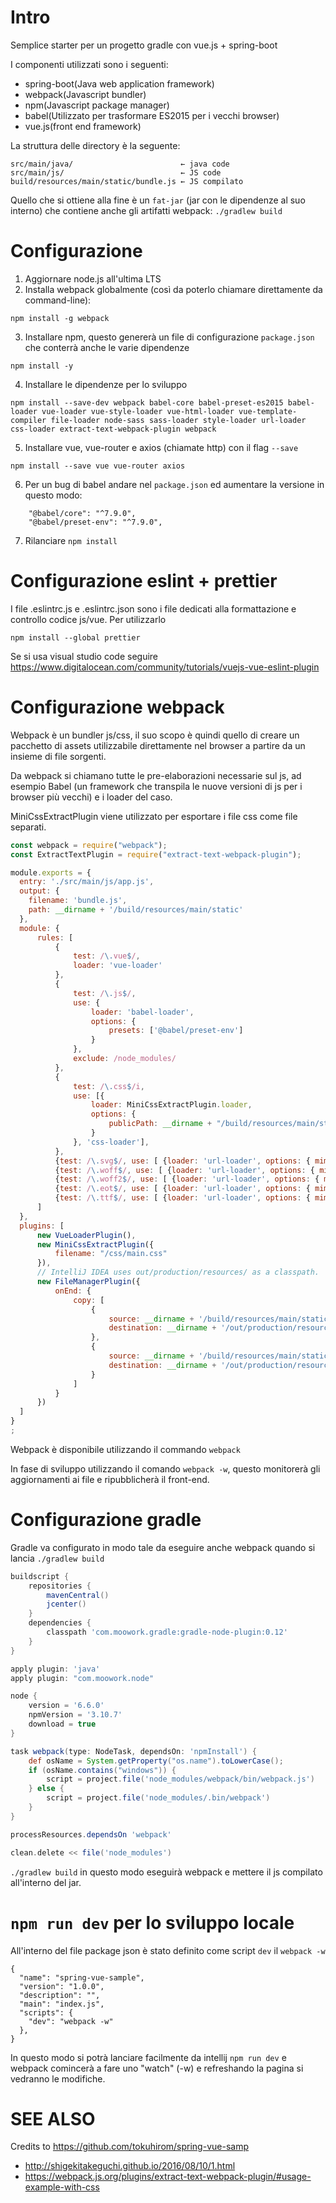 # Intro

Semplice starter per un progetto gradle con vue.js + spring-boot

I componenti utilizzati sono i seguenti:

 * spring-boot(Java web application framework)
 * webpack(Javascript bundler)
 * npm(Javascript package manager)
 * babel(Utilizzato per trasformare ES2015 per i vecchi browser)
 * vue.js(front end framework)

La struttura delle directory è la seguente:

    src/main/java/                        ← java code
    src/main/js/                          ← JS code
    build/resources/main/static/bundle.js ← JS compilato

Quello che si ottiene alla fine è un `fat-jar` (jar con le dipendenze al suo interno) che contiene anche gli artifatti webpack: `./gradlew build`

# Configurazione

1. Aggiornare node.js all'ultima LTS
2. Installa webpack globalmente (così da poterlo chiamare direttamente da command-line):
```shell script
npm install -g webpack
```
3. Installare npm, questo genererà un file di configurazione `package.json` che conterrà anche le varie dipendenze
```shell script
npm install -y
```
4. Installare le dipendenze per lo sviluppo
```shell script
npm install --save-dev webpack babel-core babel-preset-es2015 babel-loader vue-loader vue-style-loader vue-html-loader vue-template-compiler file-loader node-sass sass-loader style-loader url-loader css-loader extract-text-webpack-plugin webpack
```
5. Installare vue, vue-router e axios (chiamate http) con il flag `--save`
```shell script
npm install --save vue vue-router axios
```

6. Per un bug di babel andare nel `package.json` ed aumentare la versione in questo modo:
```
    "@babel/core": "^7.9.0",
    "@babel/preset-env": "^7.9.0",
```
7. Rilanciare `npm install`

# Configurazione eslint + prettier

I file .eslintrc.js e .eslintrc.json sono i file dedicati alla formattazione e controllo codice js/vue. Per utilizzarlo
```
npm install --global prettier
```
Se si usa visual studio code seguire https://www.digitalocean.com/community/tutorials/vuejs-vue-eslint-plugin

# Configurazione webpack

Webpack è un bundler js/css, il suo scopo è quindi quello di creare un pacchetto di assets utilizzabile direttamente nel browser a partire da un insieme di file sorgenti.

Da webpack si chiamano tutte le pre-elaborazioni necessarie sul js, ad esempio Babel (un framework che transpila le nuove versioni di js per i browser più vecchi) e i loader del caso.

MiniCssExtractPlugin viene utilizzato per esportare i file css come file separati.

```javascript
const webpack = require("webpack");
const ExtractTextPlugin = require("extract-text-webpack-plugin");

module.exports = {
  entry: './src/main/js/app.js',
  output: {
    filename: 'bundle.js',
    path: __dirname + '/build/resources/main/static'
  },
  module: {
      rules: [
          {
              test: /\.vue$/,
              loader: 'vue-loader'
          },
          {
              test: /\.js$/,
              use: {
                  loader: 'babel-loader',
                  options: {
                      presets: ['@babel/preset-env']
                  }
              },
              exclude: /node_modules/
          },
          {
              test: /\.css$/i,
              use: [{
                  loader: MiniCssExtractPlugin.loader,
                  options: {
                      publicPath: __dirname + "/build/resources/main/static/css/"
                  }
              }, 'css-loader'],
          },
          {test: /\.svg$/, use: [ {loader: 'url-loader', options: { mimetype: 'image/svg+xml' }} ]},
          {test: /\.woff$/, use: [ {loader: 'url-loader', options: { mimetype: 'application/font-woff' }} ]},
          {test: /\.woff2$/, use: [ {loader: 'url-loader', options: { mimetype: 'application/font-woff' }} ]},
          {test: /\.eot$/, use: [ {loader: 'url-loader', options: { mimetype: 'application/font-woff' }} ]},
          {test: /\.ttf$/, use: [ {loader: 'url-loader', options: { mimetype: 'application/font-woff' }} ]}
      ]
  },
  plugins: [
      new VueLoaderPlugin(),
      new MiniCssExtractPlugin({
          filename: "/css/main.css"
      }),
      // IntelliJ IDEA uses out/production/resources/ as a classpath.
      new FileManagerPlugin({
          onEnd: {
              copy: [
                  {
                      source: __dirname + '/build/resources/main/static/js/bundle.js',
                      destination: __dirname + '/out/production/resources/static/js/bundle.js'
                  },
                  {
                      source: __dirname + '/build/resources/main/static/css/main.css',
                      destination: __dirname + '/out/production/resources/static/css/main.css'
                  }
              ]
          }
      })
  ]
}
;
```

Webpack è disponibile utilizzando il commando `webpack`

In fase di sviluppo utilizzando il comando `webpack -w`, questo monitorerà gli aggiornamenti ai file e ripubblicherà il front-end.

# Configurazione gradle

Gradle va configurato in modo tale da eseguire anche webpack quando si lancia `./gradlew build`

```groovy
buildscript {
    repositories {
        mavenCentral()
        jcenter()
    }
    dependencies {
        classpath 'com.moowork.gradle:gradle-node-plugin:0.12'
    }
}

apply plugin: 'java'
apply plugin: "com.moowork.node"

node {
    version = '6.6.0'
    npmVersion = '3.10.7'
    download = true
}

task webpack(type: NodeTask, dependsOn: 'npmInstall') {
    def osName = System.getProperty("os.name").toLowerCase();
    if (osName.contains("windows")) {
        script = project.file('node_modules/webpack/bin/webpack.js')
    } else {
        script = project.file('node_modules/.bin/webpack')
    }
}

processResources.dependsOn 'webpack'

clean.delete << file('node_modules')

```

`./gradlew build` in questo modo eseguirà webpack e mettere il js compilato all'interno del jar.

# `npm run dev` per lo sviluppo locale

All'interno del file package json è stato definito come script `dev` il `webpack -w`

```
{
  "name": "spring-vue-sample",
  "version": "1.0.0",
  "description": "",
  "main": "index.js",
  "scripts": {
    "dev": "webpack -w"
  },
}
```

In questo modo si potrà lanciare facilmente da intellij `npm run dev` e webpack comincerà a fare uno "watch" (-w) e refreshando la pagina si vedranno le modifiche.

# SEE ALSO
Credits to  https://github.com/tokuhirom/spring-vue-samp

 * http://shigekitakeguchi.github.io/2016/08/10/1.html
 * https://webpack.js.org/plugins/extract-text-webpack-plugin/#usage-example-with-css
